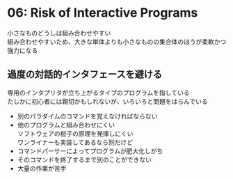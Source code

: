 # 06: Risk of Interactive Programs

小さなものどうしは組み合わせやすい  
組み合わせやすいため、大きな単体よりも小さなものの集合体のほうが柔軟かつ強力になる

## 過度の対話的インタフェースを避ける

専用のインタプリタが立ち上がるタイプのプログラムを指している  
たしかに初心者には親切かもしれないが、いろいろと問題をはらんでいる

- 別のパラダイムのコマンドを覚えなければならない
- 他のプログラムと組み合わせにくい  
ソフトウェアの梃子の原理を発揮しにくい  
ワンライナーも実装してあるなら別だけど
- コマンドパーサーによってプログラムが肥大化しがち
- そのコマンドを終了するまで別のことができない
- 大量の作業が苦手